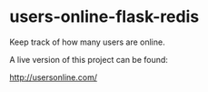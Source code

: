 users-online-flask-redis
========================

Keep track of how many users are online.

A live version of this project can be found:

http://usersonline.com/
